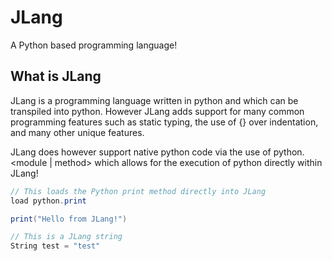 # JLang
A Python based programming language!

## What is JLang
JLang is a programming language written in python and which can be transpiled into python. However JLang adds support for many common programming features such as 
static typing, the use of {} over indentation, and many other unique features.

JLang does however support native python code via the use of python.<module | method> which allows for the execution of python directly within JLang!
```c#
// This loads the Python print method directly into JLang
load python.print

print("Hello from JLang!")

// This is a JLang string
String test = "test"
```
